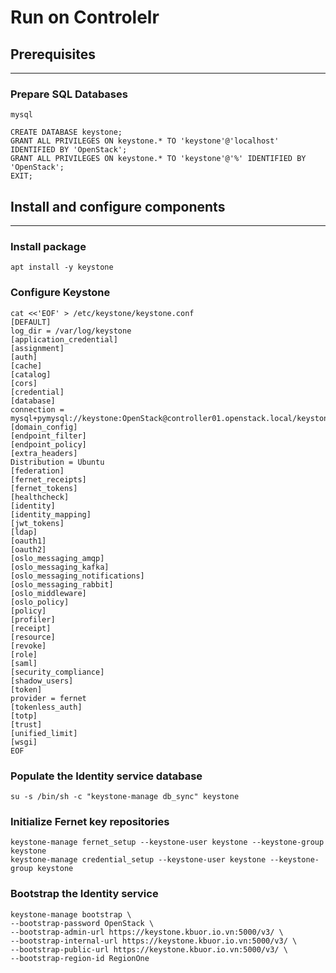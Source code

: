 # Run on Controlelr
## Prerequisites
---
### Prepare SQL Databases
```shell
mysql
```
```shell
CREATE DATABASE keystone;
GRANT ALL PRIVILEGES ON keystone.* TO 'keystone'@'localhost' IDENTIFIED BY 'OpenStack';
GRANT ALL PRIVILEGES ON keystone.* TO 'keystone'@'%' IDENTIFIED BY 'OpenStack';
EXIT;
```
## Install and configure components
---
### Install package
```shell
apt install -y keystone
```
### Configure Keystone
```shell
cat <<'EOF' > /etc/keystone/keystone.conf
[DEFAULT]
log_dir = /var/log/keystone
[application_credential]
[assignment]
[auth]
[cache]
[catalog]
[cors]
[credential]
[database]
connection = mysql+pymysql://keystone:OpenStack@controller01.openstack.local/keystone
[domain_config]
[endpoint_filter]
[endpoint_policy]
[extra_headers]
Distribution = Ubuntu
[federation]
[fernet_receipts]
[fernet_tokens]
[healthcheck]
[identity]
[identity_mapping]
[jwt_tokens]
[ldap]
[oauth1]
[oauth2]
[oslo_messaging_amqp]
[oslo_messaging_kafka]
[oslo_messaging_notifications]
[oslo_messaging_rabbit]
[oslo_middleware]
[oslo_policy]
[policy]
[profiler]
[receipt]
[resource]
[revoke]
[role]
[saml]
[security_compliance]
[shadow_users]
[token]
provider = fernet
[tokenless_auth]
[totp]
[trust]
[unified_limit]
[wsgi]
EOF
```
### Populate the Identity service database
```shell
su -s /bin/sh -c "keystone-manage db_sync" keystone
```
### Initialize Fernet key repositories
```shell
keystone-manage fernet_setup --keystone-user keystone --keystone-group keystone
keystone-manage credential_setup --keystone-user keystone --keystone-group keystone
```
### Bootstrap the Identity service
```shell
keystone-manage bootstrap \
--bootstrap-password OpenStack \
--bootstrap-admin-url https://keystone.kbuor.io.vn:5000/v3/ \
--bootstrap-internal-url https://keystone.kbuor.io.vn:5000/v3/ \
--bootstrap-public-url https://keystone.kbuor.io.vn:5000/v3/ \
--bootstrap-region-id RegionOne
```
